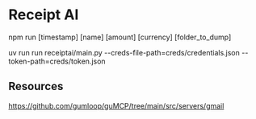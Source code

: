 # Receipt AI

npm run [timestamp] [name] [amount] [currency] [folder_to_dump]

uv run run receiptai/main.py --creds-file-path=creds/credentials.json --token-path=creds/token.json

## Resources

https://github.com/gumloop/guMCP/tree/main/src/servers/gmail
